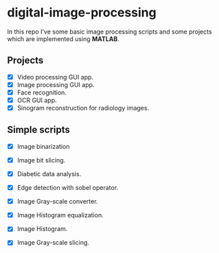# digital-image-processing
In this repo I've some basic image processing scripts and some projects which are implemented using **MATLAB**.

## Projects

- [x] Video processing GUI app.
- [x] Image processing GUI app.
- [x] Face recognition.
- [x] OCR GUI app.
- [x] Sinogram reconstruction for radiology images.

## Simple scripts

- [x] Image binarization
- [x] Image bit slicing.
- [x] Diabetic data analysis.
- [x] Edge detection with sobel operator.
- [x] Image Gray-scale converter.
- [x] Image Histogram equalization.
- [x] Image Histogram.
- [x] Image Gray-scale slicing.


